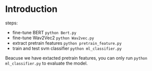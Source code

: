 # Introduction

steps:

- fine-tune BERT `python Bert.py`
- fine-tune Wav2Vec2 `python Wav2vec.py`
- extract pretrain features `python pretrain_feature.py`
- train and test svm classifier `python ml_classifier.py`

Beacuse we have extacted pretrain features, you can only run `python ml_classifier.py` to evaluate the model.
